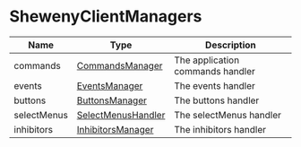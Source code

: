 # ShewenyClientManagers

| Name        | Type                                                   | Description                      |
| ----------- | ------------------------------------------------------ | -------------------------------- |
| commands    | [CommandsManager](../managers/CommandsManager.md)       | The application commands handler |
| events      | [EventsManager](../managers/EventsManager.md)           | The events handler               |
| buttons     | [ButtonsManager](../managers/ButtonsManager.md)         | The buttons handler              |
| selectMenus | [SelectMenusHandler](../managers/SelectMenusHandler.md) | The selectMenus handler          |
| inhibitors  | [InhibitorsManager](../managers/InhibitorsManager.md)   | The inhibitors handler           |
